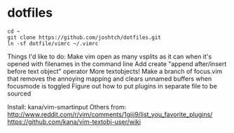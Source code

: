 dotfiles
========

    cd ~
    git clone https://github.com/joshtch/dotfiles.git
    ln -sf dotfile/vimrc ~/.vimrc


Things I'd like to do:
Make vim open as many vsplits as it can when it's opened with filenames in the
 command line
Add create "append after/insert before text object" operator
More textobjects!
Make a branch of focus.vim that removes the annoying mapping and clears
 unnamed buffers when focusmode is toggled
Figure out how to put plugins in separate file to be sourced

Install:
kana/vim-smartinput
Others from:
http://www.reddit.com/r/vim/comments/1giij9/list_you_favorite_plugins/
https://github.com/kana/vim-textobj-user/wiki
